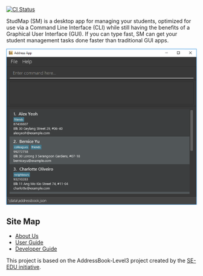 [![CI Status](https://github.com/AY2223S1-CS2103T-W13-1/tp/workflows/Java%20CI/badge.svg)](https://github.com/AY2223S1-CS2103T-W13-1/tp/actions)

StudMap (SM) is a desktop app for managing your students, optimized for use via a Command Line Interface (CLI)
while still having the benefits of a Graphical User Interface (GUI). If you can type fast, SM can get your student management tasks done faster than traditional GUI apps.


![Ui](docs/images/Ui.png)

## Site Map

* [About Us](docs/AboutUs.md)
* [User Guide](docs/UserGuide.md)
* [Developer Guide](docs/DeveloperGuide.md)

This project is based on the AddressBook-Level3 project created by the [SE-EDU initiative](https://se-education.org).
